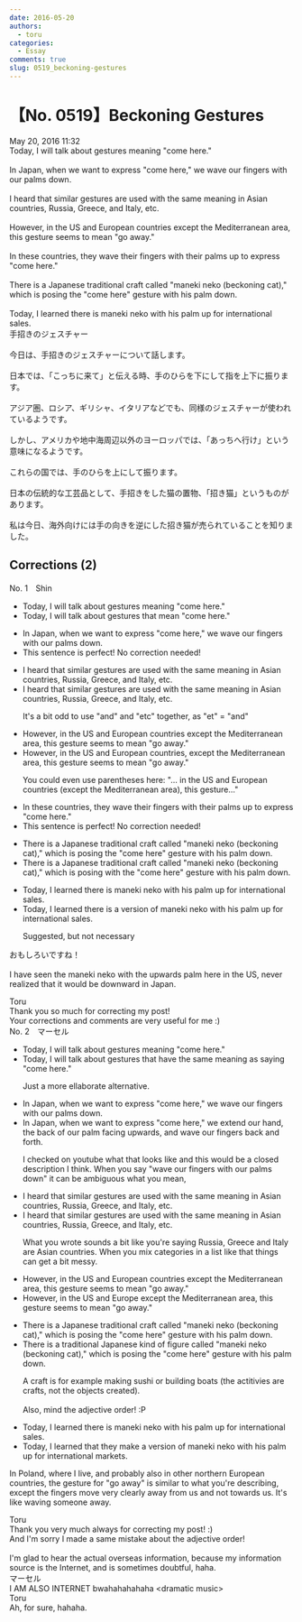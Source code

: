 ```yaml
---
date: 2016-05-20
authors:
  - toru
categories:
  - Essay
comments: true
slug: 0519_beckoning-gestures
---
```


# 【No. 0519】Beckoning Gestures
<div class="date">May 20, 2016 11:32</div>
<div id="post"><div id="body_show_ori">
Today, I will talk about gestures meaning "come here."<br/><br/>In Japan, when we want to express "come here," we wave our fingers with our palms down.<br/><br/>I heard that similar gestures are used with the same meaning in Asian countries, Russia, Greece, and Italy, etc.<br/><br/>However, in the US and European countries except the Mediterranean area, this gesture seems to mean "go away."<br/><br/>In these countries, they wave their fingers with their palms up to express "come here."<br/><br/>There is a Japanese traditional craft called "maneki neko (beckoning cat)," which is posing the "come here" gesture with his palm down.<br/><br/>Today, I learned there is maneki neko with his palm up for international sales.
</div></div>

<!-- more -->

<div id="post_ja"><div id="body_show_mo">
手招きのジェスチャー<br/><br/>今日は、手招きのジェスチャーについて話します。<br/><br/>日本では、「こっちに来て」と伝える時、手のひらを下にして指を上下に振ります。<br/><br/>アジア圏、ロシア、ギリシャ、イタリアなどでも、同様のジェスチャーが使われているようです。<br/><br/>しかし、アメリカや地中海周辺以外のヨーロッパでは、「あっちへ行け」という意味になるようです。<br/><br/>これらの国では、手のひらを上にして振ります。<br/><br/>日本の伝統的な工芸品として、手招きをした猫の置物、「招き猫」というものがあります。<br/><br/>私は今日、海外向けには手の向きを逆にした招き猫が売られていることを知りました。
</div></div>

## Corrections (2)
<div id="block"><div class="first_name"> No. 1　<span class="just_name">Shin</span></div><div id="block2">
<ul class="correction_field">
<li class="incorrect">Today, I will talk about gestures meaning "come here."</li>
<li class="corrected correct">
Today, I will talk about gestures <span class="f_blue">that mean</span> "come here."
</li>
</ul>
<ul class="correction_field">
<li class="incorrect">In Japan, when we want to express "come here," we wave our fingers with our palms down.</li>
<li class="corrected perfect">This sentence is perfect! No correction needed!</li>
</ul>
<ul class="correction_field">
<li class="incorrect">I heard that similar gestures are used with the same meaning in Asian countries, Russia, Greece, and Italy, etc.</li>
<li class="corrected correct">
I heard that similar gestures are used with the same meaning in Asian countries, Russia, Greece, <span class="sline"><span class="f_gray">and</span></span> Italy, etc.
<p class="correction_comment">It's a bit odd to use "and" and "etc" together, as "et" = "and"</p>
</li>
</ul>
<ul class="correction_field">
<li class="incorrect">However, in the US and European countries except the Mediterranean area, this gesture seems to mean "go away."</li>
<li class="corrected correct">
However, in the US and European countries<span class="f_gray">,</span> except the Mediterranean area, this gesture seems to mean "go away."
<p class="correction_comment">You could even use parentheses here: "... in the US and European countries (except the Mediterranean area), this gesture..."</p>
</li>
</ul>
<ul class="correction_field">
<li class="incorrect">In these countries, they wave their fingers with their palms up to express "come here."</li>
<li class="corrected perfect">This sentence is perfect! No correction needed!</li>
</ul>
<ul class="correction_field">
<li class="incorrect">There is a Japanese traditional craft called "maneki neko (beckoning cat)," which is posing the "come here" gesture with his palm down.</li>
<li class="corrected correct">
There is a Japanese traditional craft called "maneki neko (beckoning cat)," which is posing <span class="f_gray">with</span> the "come here" gesture with his palm down.
</li>
</ul>
<ul class="correction_field">
<li class="incorrect">Today, I learned there is maneki neko with his palm up for international sales.</li>
<li class="corrected correct">
Today, I learned there is <span class="f_gray">a version of </span>maneki neko with his palm up for international sales.
<p class="correction_comment">Suggested, but not necessary</p>
</li>
</ul>
<p class="comment_small">
 おもしろいですね！
 <br/>
 <br/>
 I have seen the maneki neko with the upwards palm here in the US, never realized that it would be downward in Japan.
</p>

</div><div class="name"><span class="just_name">Toru</span><br>
Thank you so much for correcting my post! <br/>Your corrections and comments are very useful for me :)
</div>
</div>
<div id="block"><div class="first_name"> No. 2　<span class="just_name">マーセル</span></div><div id="block2">
<ul class="correction_field">
<li class="incorrect">Today, I will talk about gestures meaning "come here."</li>
<li class="corrected correct">
Today, I will talk about gestures <span class="f_blue">that have the same meaning as saying </span>"come here."
<p class="correction_comment">Just a more ellaborate alternative.</p>
</li>
</ul>
<ul class="correction_field">
<li class="incorrect">In Japan, when we want to express "come here," we wave our fingers with our palms down.</li>
<li class="corrected correct">
In Japan, when we want to express "come here," we <span class="f_blue">extend our hand, the back of our palm facing upwards, and wave our fingers back and forth.</span>
<p class="correction_comment">I checked on youtube what that looks like and this would be a closed description I think. When you say "wave our fingers with our palms down" it can be ambiguous what you mean,</p>
</li>
</ul>
<ul class="correction_field">
<li class="incorrect">I heard that similar gestures are used with the same meaning in Asian countries, Russia, Greece, and Italy, etc.</li>
<li class="corrected correct">
I heard that similar gestures are used with the same meaning in Asian countries, Russia, Greece, and Italy, etc.
<p class="correction_comment">What you wrote sounds a bit like you're saying Russia, Greece and Italy are Asian countries. When you mix categories in a list like that things can get a bit messy.</p>
</li>
</ul>
<ul class="correction_field">
<li class="incorrect">However, in the US and European countries except the Mediterranean area, this gesture seems to mean "go away."</li>
<li class="corrected correct">
However, in the US and <span class="f_blue">Europe</span> except the Mediterranean area, this gesture seems to mean "go away."
</li>
</ul>
<ul class="correction_field">
<li class="incorrect">There is a Japanese traditional craft called "maneki neko (beckoning cat)," which is posing the "come here" gesture with his palm down.</li>
<li class="corrected correct">
There is a <span class="f_blue">traditional Japanese kind of figure</span> called "maneki neko (beckoning cat)," which is posing the "come here" gesture with his palm down.
<p class="correction_comment">A craft is for example making sushi or building boats (the actitivies are crafts, not the objects created).<br/><br/>Also, mind the adjective order! :P</p>
</li>
</ul>
<ul class="correction_field">
<li class="incorrect">Today, I learned there is maneki neko with his palm up for international sales.</li>
<li class="corrected correct">
Today, I learned <span class="f_blue">that they make a version of maneki neko with his palm up for international markets</span>.
</li>
</ul>
<p class="comment_small">
 In Poland, where I live, and probably also in other northern European countries, the gesture for "go away" is similar to what you're describing, except the fingers move very clearly away from us and not towards us. It's like waving someone away.
</p>

</div><div class="name"><span class="just_name">Toru</span><br>
Thank you very much always for correcting my post! :)<br/>And I'm sorry I made a same mistake about the adjective order!<br/><br/>I'm glad to hear the actual overseas information, because my information source is the Internet, and is sometimes doubtful, haha.
</div>
<div class="name"><span class="just_name">マーセル</span><br>
I AM ALSO INTERNET bwahahahahaha &lt;dramatic music&gt;
</div>
<div class="name"><span class="just_name">Toru</span><br>
Ah, for sure, hahaha.
</div>
</div>
